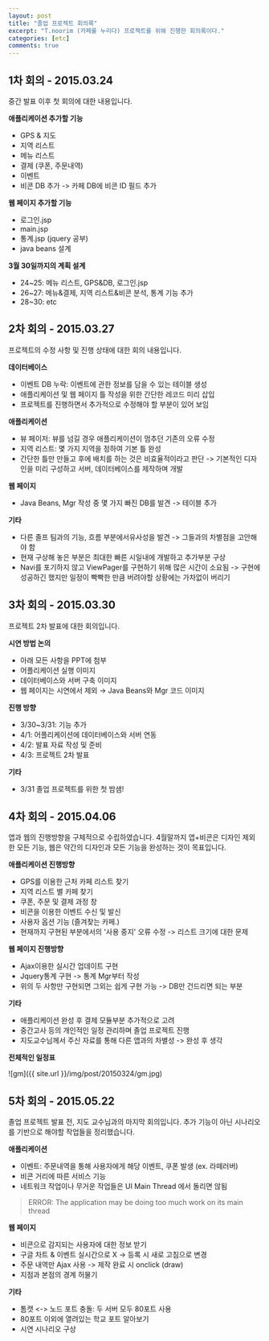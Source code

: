 ```yaml
---
layout: post
title: "졸업 프로젝트 회의록"
excerpt: "T.noorim (카페를 누리다) 프로젝트를 위해 진행한 회의록이다."
categories: [etc]
comments: true
---
```


## 1차 회의 - 2015.03.24
중간 발표 이후 첫 회의에 대한 내용입니다.

**애플리케이션 추가할 기능**

* GPS & 지도
* 지역 리스트
* 메뉴 리스트
* 결제 (쿠폰, 주문내역)
* 이벤트
* 비콘 DB 추가 -> 카페 DB에 비콘 ID 필드 추가  

**웹 페이지 추가할 기능**

* 로그인.jsp
* main.jsp
* 통계.jsp (jquery 공부)
* java beans 설계

**3월 30일까지의 계획 설계**

* 24~25: 메뉴 리스트, GPS&DB, 로그인.jsp
* 26~27: 메뉴&결제, 지역 리스트&비콘 분석, 통계 기능 추가
* 28~30: etc


## 2차 회의 - 2015.03.27
프로젝트의 수정 사항 및 진행 상태에 대한 회의 내용입니다.

**데이터베이스**

* 이벤트 DB 누락: 이벤트에 관한 정보를 담을 수 있는 테이블 생성
* 애플리케이션 및 웹 페이지 틀 작성을 위한 간단한 레코드 미리 삽입
* 프로젝트를 진행하면서 추가적으로 수정해야 할 부분이 있어 보임

**애플리케이션**

* 뷰 페이저: 뷰를 넘길 경우 애플리케이션이 멈추던 기존의 오류 수정
* 지역 리스트: 몇 가지 지역을 정하여 기본 틀 완성
* 간단한 틀만 만들고 후에 배치를 하는 것은 비효율적이라고 판단 -> 기본적인 디자인을 미리 구성하고 서버, 데이터베이스를 제작하며 개발

**웹 페이지**

* Java Beans, Mgr 작성 중 몇 가지 빠진 DB를 발견 -> 테이블 추가

**기타**

* 다른 졸프 팀과의 기능, 흐름 부분에서유사성을 발견 -> 그들과의 차별점을 고안해야 함
* 현재 구상해 놓은 부분은 최대한 빠른 시일내에 개발하고 추가부분 구상
* Navi를 포기하지 않고 ViewPager를 구현하기 위해 많은 시간이 소요됨 -> 구현에 성공하긴 했지만 일정이 빡빡한 만큼 버려야할 상황에는 가차없이 버리기
　

## 3차 회의 - 2015.03.30
프로젝트 2차 발표에 대한 회의입니다.

**시연 방법 논의**

* 아래 모든 사항을 PPT에 첨부
* 어플리케이션 실행 이미지
* 데이터베이스와 서버 구축 이미지
* 웹 페이지는 시연에서 제외 → Java Beans와 Mgr 코드 이미지

**진행 방향**

* 3/30~3/31: 기능 추가
* 4/1: 어플리케이션에 데이터베이스와 서버 연동
* 4/2: 발표 자료 작성 및 준비
* 4/3: 프로젝트 2차 발표

**기타**

* 3/31 졸업 프로젝트를 위한 첫 밤샘!


## 4차 회의 - 2015.04.06
앱과 웹의 진행방향을 구체적으로 수립하였습니다. 4월말까지 앱+비콘은 디자인 제외한 모든 기능, 웹은 약간의 디자인과 모든 기능을 완성하는 것이 목표입니다.

**애플리케이션 진행방향**

* GPS를 이용한 근처 카페 리스트 찾기
* 지역 리스트 별 카페 찾기
* 쿠폰, 주문 및 결제 과정 창
* 비콘을 이용한 이벤트 수신 및 발신
* 사용자 옵션 기능 (즐겨찾는 카페.)
* 현재까지 구현된 부분에서의 '사용 중지' 오류 수정 -> 리스트 크기에 대한 문제

**웹 페이지 진행방향**

* Ajax이용한 실시간 업데이트 구현
* Jquery통계 구현 -> 통계 Mgr부터 작성
* 위의 두 사항만 구현되면 그외는 쉽게 구현 가능 -> DB만 건드리면 되는 부분

**기타**

* 애플리케이션 완성 후 결제 모듈부분 추가적으로 고려
* 중간고사 등의 개인적인 일정 관리하며 졸업 프로젝트 진행
* 지도교수님께서 주신 자료를 통해 다른 앱과의 차별성 -> 완성 후 생각

**전체적인 일정표**

![gm]({{ site.url }}/img/post/20150324/gm.jpg)


## 5차 회의 - 2015.05.22
졸업 프로젝트 발표 전, 지도 교수님과의 마지막 회의입니다. 추가 기능이 아닌 시나리오를 기반으로 해야할 작업들을 정리했습니다.

**애플리케이션**

* 이벤트: 주문내역을 통해 사용자에게 해당 이벤트, 쿠폰 발생 (ex. 라떼러버)
* 비콘 거리에 따른 서비스 기능
* 네트워크 작업이나 무거운 작업들은 UI Main Thread 에서 돌리면 않됨

> ERROR: The application may be doing too much work on its main thread

**웹 페이지**

* 비콘으로 감지되는 사용자에 대한 정보 받기
* 구글 차트 & 이벤트 실시간으로 X -> 등록 시 새로 고침으로 변경
* 주문 내역만 Ajax 사용 -> 제작 완료 시 onclick (draw)
* 지점과 본점의 경계 허물기

**기타**

* 톰캣 <-> 노드 포트 충돌: 두 서버 모두 80포트 사용
* 80포트 이외에 열려있는 학교 포트 알아보기
* 시연 시나리오 구상
